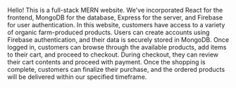 Hello! This is a full-stack MERN website. We've incorporated React for the frontend, MongoDB for the database, Express for the server, and Firebase for user authentication. In this website, customers have access to a variety of organic farm-produced products. Users can create accounts using Firebase authentication, and their data is securely stored in MongoDB. Once logged in, customers can browse through the available products, add items to their cart, and proceed to checkout. During checkout, they can review their cart contents and proceed with payment. Once the shopping is complete, customers can finalize their purchase, and the ordered products will be delivered within our specified timeframe. 